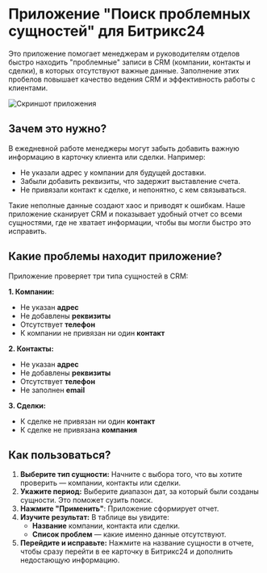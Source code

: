 # Приложение "Поиск проблемных сущностей" для Битрикс24

Это приложение помогает менеджерам и руководителям отделов быстро находить "проблемные" записи в CRM (компании, контакты и сделки), в которых отсутствуют важные данные. Заполнение этих пробелов повышает качество ведения CRM и эффективность работы с клиентами.

![Скриншот приложения](./demonstration.gif)

## Зачем это нужно?

В ежедневной работе менеджеры могут забыть добавить важную информацию в карточку клиента или сделки. Например:

- Не указали адрес у компании для будущей доставки.
- Забыли добавить реквизиты, что задержит выставление счета.
- Не привязали контакт к сделке, и непонятно, с кем связываться.

Такие неполные данные создают хаос и приводят к ошибкам. Наше приложение сканирует CRM и показывает удобный отчет со всеми сущностями, где не хватает информации, чтобы вы могли быстро это исправить.

## Какие проблемы находит приложение?

Приложение проверяет три типа сущностей в CRM:

**1. Компании:**

- Не указан **адрес**
- Не добавлены **реквизиты**
- Отсутствует **телефон**
- К компании не привязан ни один **контакт**

**2. Контакты:**

- Не указан **адрес**
- Не добавлены **реквизиты**
- Отсутствует **телефон**
- Не заполнен **email**

**3. Сделки:**

- К сделке не привязан ни один **контакт**
- К сделке не привязана **компания**

## Как пользоваться?

1.  **Выберите тип сущности:** Начните с выбора того, что вы хотите проверить — компании, контакты или сделки.
2.  **Укажите период:** Выберите диапазон дат, за который были созданы сущности. Это поможет сузить поиск.
3.  **Нажмите "Применить"**: Приложение сформирует отчет.
4.  **Изучите результат:** В таблице вы увидите:
    - **Название** компании, контакта или сделки.
    - **Список проблем** — какие именно данные отсутствуют.
5.  **Перейдите и исправьте:** Нажмите на название сущности в отчете, чтобы сразу перейти в ее карточку в Битрикс24 и дополнить недостающую информацию.
